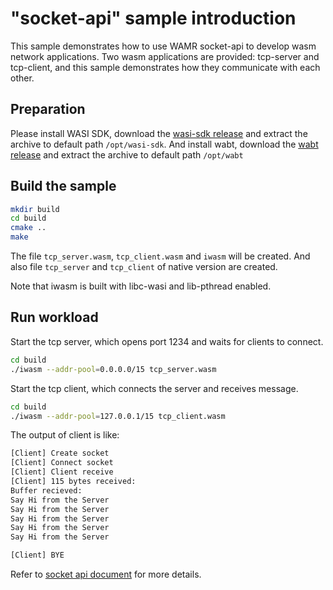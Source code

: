 "socket-api" sample introduction
================================

This sample demonstrates how to use WAMR socket-api to develop wasm network applications.
Two wasm applications are provided: tcp-server and tcp-client, and this sample demonstrates
how they communicate with each other.

## Preparation

Please install WASI SDK, download the [wasi-sdk release](https://github.com/CraneStation/wasi-sdk/releases) and extract the archive to default path `/opt/wasi-sdk`.
And install wabt, download the [wabt release](https://github.com/WebAssembly/wabt/releases) and extract the archive to default path `/opt/wabt`

## Build the sample

```bash
mkdir build
cd build
cmake ..
make
```

The file `tcp_server.wasm`, `tcp_client.wasm` and `iwasm` will be created.
And also file `tcp_server` and `tcp_client` of native version are created.

Note that iwasm is built with libc-wasi and lib-pthread enabled.

## Run workload

Start the tcp server, which opens port 1234 and waits for clients to connect.
```bash
cd build
./iwasm --addr-pool=0.0.0.0/15 tcp_server.wasm
```

Start the tcp client, which connects the server and receives message.
```bash
cd build
./iwasm --addr-pool=127.0.0.1/15 tcp_client.wasm
```

The output of client is like:
```bash
[Client] Create socket
[Client] Connect socket
[Client] Client receive
[Client] 115 bytes received:
Buffer recieved:
Say Hi from the Server
Say Hi from the Server
Say Hi from the Server
Say Hi from the Server
Say Hi from the Server

[Client] BYE
```

Refer to [socket api document](../../doc/socket_api.md) for more details.
